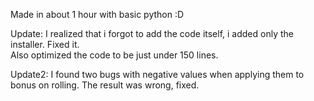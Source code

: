 Made in about 1 hour with basic python :D 


Update: I realized that i forgot to add the code itself, i added only the installer. Fixed it. \
Also optimized the code to be just under 150 lines. 

Update2: I found two bugs with negative values when applying them to bonus on rolling. The result was wrong, fixed.
